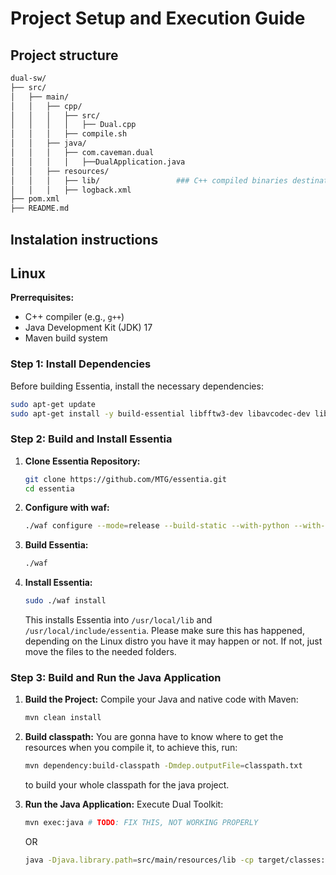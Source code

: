 # Project Setup and Execution Guide

## Project structure

   ```bash
   dual-sw/
   ├── src/
   │   ├── main/
   │   │   ├── cpp/
   │   │   │   ├── src/
   │   │   │   │   ├── Dual.cpp
   │   │   │   ├── compile.sh
   │   │   ├── java/
   │   │   │   ├── com.caveman.dual
   │   │   │   │   ├──DualApplication.java
   │   │   ├── resources/ 
   │   │   │   ├── lib/                 ### C++ compiled binaries destination folder
   │   │   │   ├── logback.xml
   ├── pom.xml
   ├── README.md
   ```

## Instalation instructions
## Linux

**Prerrequisites:**
- C++ compiler (e.g., `g++`)
- Java Development Kit (JDK) 17
- Maven build system

### Step 1: Install Dependencies

Before building Essentia, install the necessary dependencies:

```bash
sudo apt-get update
sudo apt-get install -y build-essential libfftw3-dev libavcodec-dev libavformat-dev libavutil-dev libyaml-dev libtag1-dev
```

### Step 2: Build and Install Essentia

1. **Clone Essentia Repository:**

   ```bash
   git clone https://github.com/MTG/essentia.git
   cd essentia
   ```

2. **Configure with waf:**

   ```bash
   ./waf configure --mode=release --build-static --with-python --with-cpptests --with-examples --with-vamp
   ```

3. **Build Essentia:**

   ```bash
   ./waf
   ```

4. **Install Essentia:**

   ```bash
   sudo ./waf install
   ```

   This installs Essentia into `/usr/local/lib` and `/usr/local/include/essentia`. Please make sure this has happened, depending on the Linux distro you have it may happen or not. If not, just move the files to the needed folders.

### Step 3: Build and Run the Java Application

1. **Build the Project:**
   Compile your Java and native code with Maven:

   ```bash
   mvn clean install
   ```
   
2. **Build classpath:**
   You are gonna have to know where to get the resources when you compile it, to achieve this, run:
   ```bash
   mvn dependency:build-classpath -Dmdep.outputFile=classpath.txt
   ```
   to build your whole classpath for the java project.

3. **Run the Java Application:**
   Execute Dual Toolkit:
   ```bash
   mvn exec:java # TODO: FIX THIS, NOT WORKING PROPERLY
   ```
   OR
   ```bash
   java -Djava.library.path=src/main/resources/lib -cp target/classes:$(cat classpath.txt) -verbose:class com.caveman.dual.DualApplication
   ```
   
